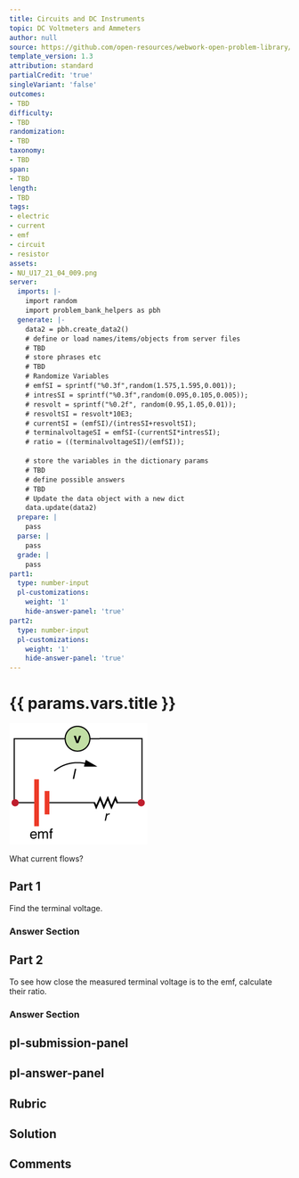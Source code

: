 ```yaml
---
title: Circuits and DC Instruments
topic: DC Voltmeters and Ammeters
author: null
source: https://github.com/open-resources/webwork-open-problem-library/tree/master/Contrib/BrockPhysics/College_Physics_Urone/21.Circuits_and_DC_Instruments/21-04.DC_Voltmeters_and_Ammeters/NU_U17_21_04_009.pg
template_version: 1.3
attribution: standard
partialCredit: 'true'
singleVariant: 'false'
outcomes:
- TBD
difficulty:
- TBD
randomization:
- TBD
taxonomy:
- TBD
span:
- TBD
length:
- TBD
tags:
- electric
- current
- emf
- circuit
- resistor
assets:
- NU_U17_21_04_009.png
server:
  imports: |-
    import random
    import problem_bank_helpers as pbh
  generate: |-
    data2 = pbh.create_data2()
    # define or load names/items/objects from server files
    # TBD
    # store phrases etc
    # TBD
    # Randomize Variables
    # emfSI = sprintf("%0.3f",random(1.575,1.595,0.001));
    # intresSI = sprintf("%0.3f",random(0.095,0.105,0.005));
    # resvolt = sprintf("%0.2f", random(0.95,1.05,0.01));
    # resvoltSI = resvolt*10E3;
    # currentSI = (emfSI)/(intresSI+resvoltSI);
    # terminalvoltageSI = emfSI-(currentSI*intresSI);
    # ratio = ((terminalvoltageSI)/(emfSI));

    # store the variables in the dictionary params
    # TBD
    # define possible answers
    # TBD
    # Update the data object with a new dict
    data.update(data2)
  prepare: |
    pass
  parse: |
    pass
  grade: |
    pass
part1:
  type: number-input
  pl-customizations:
    weight: '1'
    hide-answer-panel: 'true'
part2:
  type: number-input
  pl-customizations:
    weight: '1'
    hide-answer-panel: 'true'
---
```


# {{ params.vars.title }} 

![Voltmeter](NU_U17_21_04_009.png)

What current flows?

## Part 1 
Find the terminal voltage. 


 ### Answer Section

## Part 2 
To see how close the measured terminal voltage is to the emf, calculate their ratio. 


 ### Answer Section


## pl-submission-panel 


## pl-answer-panel 


## Rubric 


## Solution 


## Comments 


